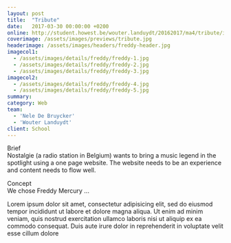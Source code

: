 ```yaml
---
layout: post
title:  "Tribute"
date:   2017-03-30 00:00:00 +0200
online: http://student.howest.be/wouter.landuydt/20162017/ma4/tribute/index.html
coverimage: /assets/images/previews/tribute.jpg
headerimage: /assets/images/headers/freddy-header.jpg
imagecol1:
  - /assets/images/details/freddy/freddy-1.jpg
  - /assets/images/details/freddy/freddy-2.jpg
  - /assets/images/details/freddy/freddy-3.jpg
imagecol2:
  - /assets/images/details/freddy/freddy-4.jpg
  - /assets/images/details/freddy/freddy-5.jpg
summary:
category: Web
team:
  - 'Nele De Bruycker'
  - 'Wouter Landuydt'
client: School
---
```


<span class="post-content-text-subtitle" >Brief</span><br/>
Nostalgie (a radio station in Belgium) wants to bring a music legend in the spotlight using a one page website. The website needs to be an experience and content needs to flow well.

<span class="post-content-text-subtitle" >Concept</span><br/>
We chose Freddy Mercury ...

Lorem ipsum dolor sit amet, consectetur adipisicing elit, sed do eiusmod tempor incididunt ut labore et dolore magna aliqua. Ut enim ad minim veniam, quis nostrud exercitation ullamco laboris nisi ut aliquip ex ea commodo consequat. Duis aute irure dolor in reprehenderit in voluptate velit esse cillum dolore
